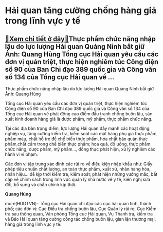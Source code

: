 Hải quan tăng cường chống hàng giả trong lĩnh vực y tế
======================================================

[:gift:Xem chi tiết ở đây:gift:](https://hddtvn.com/hai-quan-tang-cuong-chong-hang-gia-trong-linh-vuc-y-te/)Thực phẩm chức năng nhập lậu do lực lượng Hải quan Quảng Ninh bắt giữ Ảnh: Quang Hùng Tổng cục Hải quan yêu cầu các đơn vị quán triệt, thực hiện nghiêm túc Công điện số 90 của Ban Chỉ đạo 389 quốc gia và Công văn số 134 của Tổng cục Hải quan về …
------------------------------------------------------------------------------------------------------------------------------------------------------------------------------------------------------------------------------------------------------







 






 Thực phẩm chức năng nhập lậu do lực lượng Hải quan Quảng Ninh bắt giữ Ảnh: Quang Hùng 


Tổng cục Hải quan yêu cầu các đơn vị quán triệt, thực hiện nghiêm túc Công điện số 90 của Ban Chỉ đạo 389 quốc gia và Công văn số 134 của Tổng cục Hải quan về phát động cao điểm đấu tranh chống buôn lậu, sản xuất kinh doanh hàng giả là dược phẩm, mỹ phẩm, thực phẩm chức năng.


 Tại các địa bàn trọng điểm, lực lượng Hải quan đẩy mạnh các hoạt động nghiệp vụ, tăng cường kiểm tra, kiểm soát các mặt hàng phụ gia thực phẩm, phẩm màu, chất hỗ trợ để chế biến thực phẩm, hóa chất bảo quản thực phẩm,chất cấm trong chế biến thực phẩm; hoa quả, đồ uống, thực phẩm chức năng; dược phẩm, mỹ phẩm…, đồng thực phát hiện, xử lý nghiêm các hành vi vi phạm.


 Các đơn vị tập trung xác đinh các rủi ro về điều kiện nhập khẩu như: Giấy phép tiêu chuẩn chất lượng, an toàn thực phẩm, xuất xứ, nhãn hàng hóa, nhãn hiệu… để kịp thời kiểm tra, kiểm soát; phát hiện những vướng mắc, bất cập về chính sách trong lĩnh vực quản lý nhà nước về y tế, kiến nghị sửa đổi, bổ sung và chấn chỉnh kịp thời.






**Quang Hùng**



more(HDDTVN)- Tổng cục Hải quan chỉ đạo các cục hải quan tỉnh, thành phố; các đơn vị: Cục Điều tra chống buôn lậu, Cục Quản lý rủi ro, Cục Kiểm tra sau thông quan, Văn phòng Tổng cục Hải quan, Vụ Thanh tra, kiểm tra và Báo Hải quan tăng cường công tác chống buôn lậu, gian lận thương mại, hàng giả trong lĩnh vực y tế.

